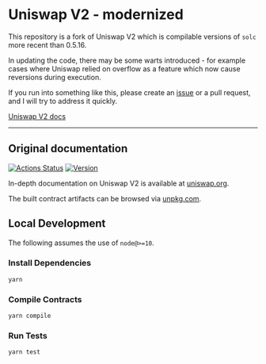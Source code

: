 # Uniswap V2 - modernized

This repository is a fork of Uniswap V2 which is compilable versions of `solc` more recent than 0.5.16.

In updating the code, there may be some warts introduced - for example cases where Uniswap relied on overflow as a feature
which now cause reversions during execution.

If you run into something like this, please create an [issue](https://github.com/zomglings/uniswap-v2-core/issues/new)
or a pull request, and I will try to address it quickly.

[Uniswap V2 docs](https://docs.uniswap.org/contracts/v2/overview)

- - -

## Original documentation

[![Actions Status](https://github.com/Uniswap/uniswap-v2-core/workflows/CI/badge.svg)](https://github.com/Uniswap/uniswap-v2-core/actions)
[![Version](https://img.shields.io/npm/v/@uniswap/v2-core)](https://www.npmjs.com/package/@uniswap/v2-core)

In-depth documentation on Uniswap V2 is available at [uniswap.org](https://uniswap.org/docs).

The built contract artifacts can be browsed via [unpkg.com](https://unpkg.com/browse/@uniswap/v2-core@latest/).

## Local Development

The following assumes the use of `node@>=10`.

### Install Dependencies

`yarn`

### Compile Contracts

`yarn compile`

### Run Tests

`yarn test`
